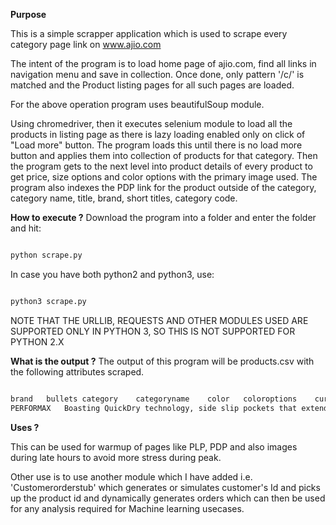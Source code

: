 <b>Purpose</b>

This is a simple scrapper application which is used to scrape every category page link on www.ajio.com

The intent of the program is to load home page of ajio.com, find all links in navigation menu and save in collection.
Once done,  only pattern '/c/' is matched and the Product listing pages for all such pages are loaded.

For the above operation program uses beautifulSoup module.

Using chromedriver, then it executes selenium module to load all the products in listing page as there is lazy loading enabled only on click of "Load more" button. The program loads this until there is no load more button and applies them into collection of products for that category.
Then the program gets to the next level into product details of every product to get price, size options and color options with the primary image used. The program also indexes the PDP link for the product outside of the category, category name, title, brand, short titles, category code.


<b> How to execute ?</b>
Download the program into a folder and enter the folder and hit:

```bash

python scrape.py

```
In case you have both python2 and python3, use:

```bash

python3 scrape.py


```
NOTE THAT THE URLLIB, REQUESTS AND OTHER MODULES USED ARE SUPPORTED ONLY IN PYTHON 3, SO THIS IS NOT SUPPORTED FOR PYTHON 2.X

<b>What is the output ?</b>
The output of this program will be products.csv with the following attributes scraped.

```bash

brand	bullets	category	categoryname	color	coloroptions	currency	description	groupid	img	link	mrp	price	productid	size	sizeoptions	sizetitle	subtitle	title
PERFORMAX	Boasting QuickDry technology, side slip pockets that extend to the back, and mesh panels, this high-neck knitted contour jacket creates a defining sporty look.,Pointelle mesh, back zip pocket, anti-static to remove static cling,Front zipper, printed branding along the sleeve,QuickDry technology pulls moisture and sweat for added comfort ,100% polyester,Slim Fit,The model is wearing a size larger for a comfortable fit,Machine Wash Cold,The colour of the actual product might marginally vary from the colour seen in the images, Product Code:Â 440720561005,About PERFORMAX	830216010	Jackets & Coats	Multicoloured	Multicoloured,Grey 	INR	Buy Multicoloured PERFORMAX QuickDry Cycling Contour Jacket Online only at AJIO in India	https://www.ajio.com/performax-quickdry-cycling-contour-jacket/p/440720561_white	https://www.ajio.com/medias/sys_master/root/h6f/h19/9950315413534/-286Wx359H-440720561-white-OUTFIT.jpg	https://www.ajio.com/performax-quickdry-cycling-contour-jacket/p/440720561005/sizeSelected/S		1499	4.40721E+11	S	[{'size': 'S', 'productid': '440720561005', 'href': 'https://www.ajio.com/performax-quickdry-cycling-contour-jacket/p/440720561005/sizeSelected/S', 'title': 'Small'}, {'size': 'M', 'productid': '440720561006', 'href': 'https://www.ajio.com/performax-quickdry-cycling-contour-jacket/p/440720561006/sizeSelected/M', 'title': 'Medium'}, {'size': 'L', 'productid': '440720561007', 'href': 'https://www.ajio.com/performax-quickdry-cycling-contour-jacket/p/440720561007/sizeSelected/L', 'title': 'Large'}, {'size': 'XL', 'productid': '440720561008', 'href': 'https://www.ajio.com/performax-quickdry-cycling-contour-jacket/p/440720561008/sizeSelected/XL', 'title': 'Extra Large'}]	Small	QuickDry Cycling Contour Jacket	QuickDry Cycling Contour Jacket

```

<b>Uses ?</b>

This can be used for warmup of pages like PLP, PDP and also images during late hours to avoid more stress during peak.

Other use is to use another module which I have added i.e. 'Customerorderstub' which generates or simulates customer's Id and picks up the product id and dynamically generates orders which can then be used for any analysis required for Machine learning usecases.

